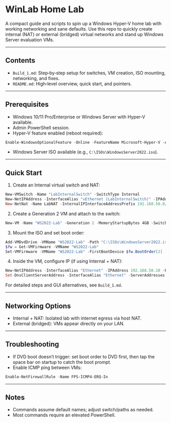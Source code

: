 # WinLab Home Lab

A compact guide and scripts to spin up a Windows Hyper‑V home lab with working networking and sane defaults. Use this repo to quickly create internal (NAT) or external (bridged) virtual networks and stand up Windows Server evaluation VMs.

---

## Contents

- `Build_1.md`: Step‑by‑step setup for switches, VM creation, ISO mounting, networking, and fixes.
- `README.md`: High‑level overview, quick start, and pointers.

---

## Prerequisites

- Windows 10/11 Pro/Enterprise or Windows Server with Hyper‑V available.
- Admin PowerShell session.
- Hyper‑V feature enabled (reboot required):

```powershell
Enable-WindowsOptionalFeature -Online -FeatureName Microsoft-Hyper-V -All
```

- Windows Server ISO available (e.g., `C:\ISOs\WindowsServer2022.iso`).

---

## Quick Start

1. Create an Internal virtual switch and NAT:

```powershell
New-VMSwitch -Name "LabInternalSwitch" -SwitchType Internal
New-NetIPAddress -InterfaceAlias "vEthernet (LabInternalSwitch)" -IPAddress 192.168.50.1 -PrefixLength 24
New-NetNat -Name LabNAT -InternalIPInterfaceAddressPrefix 192.168.50.0/24
```

2. Create a Generation 2 VM and attach to the switch:

```powershell
New-VM -Name "WS2022-Lab" -Generation 2 -MemoryStartupBytes 4GB -SwitchName "LabInternalSwitch" -NewVHDPath "C:\VMs\WS2022.vhdx" -NewVHDSizeBytes 60GB
```

3. Mount the ISO and set boot order:

```powershell
Add-VMDvdDrive -VMName "WS2022-Lab" -Path "C:\ISOs\WindowsServer2022.iso"
$fw = Get-VMFirmware -VMName "WS2022-Lab"
Set-VMFirmware -VMName "WS2022-Lab" -FirstBootDevice $fw.BootOrder[2]
```

4. Inside the VM, configure IP (if using Internal + NAT):

```powershell
New-NetIPAddress -InterfaceAlias "Ethernet" -IPAddress 192.168.50.10 -PrefixLength 24 -DefaultGateway 192.168.50.1
Set-DnsClientServerAddress -InterfaceAlias "Ethernet" -ServerAddresses 8.8.8.8
```

For detailed steps and GUI alternatives, see `Build_1.md`.

---

## Networking Options

- Internal + NAT: Isolated lab with internet egress via host NAT.
- External (bridged): VMs appear directly on your LAN.

---

## Troubleshooting

- If DVD boot doesn’t trigger: set boot order to DVD first, then tap the space bar on startup to catch the boot prompt.
- Enable ICMP ping between VMs:

```powershell
Enable-NetFirewallRule -Name FPS-ICMP4-ERQ-In
```

---

## Notes

- Commands assume default names; adjust switch/paths as needed.
- Most commands require an elevated PowerShell.
